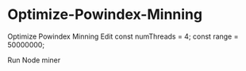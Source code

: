 # Optimize-Powindex-Minning
Optimize Powindex Minning
Edit 
            const numThreads = 4;
            const range = 50000000;


Run Node miner
